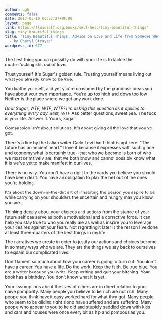 ```yaml
---
author: ugh
comments: false
date: 2017-03-10 06:53:27+00:00
layout: page
link: https://fluidself.org/books/self-help/tiny-beautiful-things/
slug: tiny-beautiful-things
title: 'Tiny Beautiful Things: Advice on Love and Life from Someone Who''s Been There
  - by Cheryl Strayed'
wordpress_id: 677
---
```


The best thing you can possibly do with your life is to tackle the motherfucking shit out of love.
 
Trust yourself. It's Sugar's golden rule. Trusting yourself means living out what you already know to be true.
 
You loathe yourself, and yet you're consumed by the grandiose ideas you have about your own importance. You're up too high and down too low. Neither is the place where we get any work done.
 
_Dear Sugar, WTF, WTF, WTF? I'm asking this question as it applies to everything every day. Best, WTF_
Ask better questions, sweet pea. The fuck is your life. Answer it. Yours, Sugar
 
Compassion isn't about solutions. It's about giving all the love that you've got.
 
There's a line by the Italian writer Carlo Levi that I think is apt here: "The future has an ancient heart." I love it because it expresses with such grace and economy what is certainly true--that who we become is born of who we most primitively are; that we both know and cannot possibly know what it is we've yet to make manifest in our lives.
 
There is no why. You don't have a right to the cards you believe you should have been dealt. You have an obligation to play the hell out of the ones you're holding.
 
It's about the down-in-the-dirt art of inhabiting the person you aspire to be while carrying on your shoulders the uncertain and hungry man you know you are.
 
Thinking deeply about your choices and actions from the stance of your future self can serve as both a motivational and a corrective force. It can help you stay true to who you really are as well as inspire you to leverage your desires against your fears. Not regretting it later is the reason I've done at least three-quarters of the best things in my life.
 
The narratives we create in order to justify our actions and choices become in so many ways who we are. They are the things we say back to ourselves to explain our complicated lives.
 
Don't lament so much about how your career is going to turn out. You don't have a career. You have a life. Do the work. Keep the faith. Be true blue. You are a writer because you write. Keep writing and quit your bitching. Your book has a birthday. You don't know what it is yet.
 
Your assumptions about the lives of others are in direct relation to your naïve pomposity. Many people you believe to be rich are not rich. Many people you think have it easy worked hard for what they got. Many people who seem to be gliding right along have suffered and are suffering. Many people who appear to you to be old and stupidly saddled down with kids and cars and houses were once every bit as hip and pompous as you.
